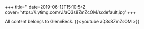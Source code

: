 +++
title=''
date=2019-06-12T15:10:54Z
cover='https://i.ytimg.com/vi/aQ3s8ZmZcOM/sddefault.jpg'
+++

All content belongs to GlennBeck.
{{< youtube aQ3s8ZmZcOM >}}
